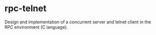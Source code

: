 # rpc-telnet

Design and implementation of a concurrent server and telnet client in the RPC environment (C language).
